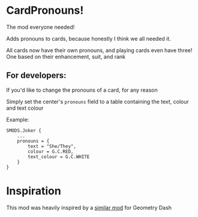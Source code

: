 # CardPronouns!
The mod everyone needed!

Adds pronouns to cards, because honestly I think we all needed it.

All cards now have their own pronouns, and playing cards even have three!
One based on their enhancement, suit, and rank

## For developers:
If you'd like to change the pronouns of a card, for any reason

Simply set the center's `pronouns` field to a table containing the text, colour and text colour

Example:

```
SMODS.Joker {
    ...
    pronouns = {
        text = "She/They",
        colour = G.C.RED,
        text_colour = G.C.WHITE
    }
}

```

# Inspiration
This mod was heavily inspired by a [similar mod](https://geode-sdk.org/mods/n.level-pronouns) for Geometry Dash
